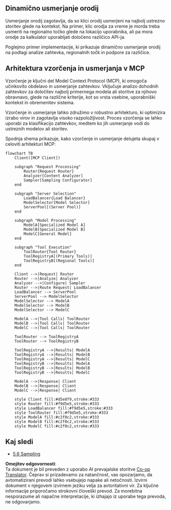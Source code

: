 <!--
CO_OP_TRANSLATOR_METADATA:
{
  "original_hash": "2f1b473818b5a6cc9a9bbf777fffa6d4",
  "translation_date": "2025-07-14T21:51:43+00:00",
  "source_file": "05-AdvancedTopics/mcp-routing/README.md",
  "language_code": "sl"
}
-->
## Dinamično usmerjanje orodij

Usmerjanje orodij zagotavlja, da so klici orodij usmerjeni na najbolj ustrezno storitev glede na kontekst. Na primer, klic orodja za vreme je morda treba usmeriti na regionalno točko glede na lokacijo uporabnika, ali pa mora orodje za kalkulator uporabljati določeno različico API-ja.

Poglejmo primer implementacije, ki prikazuje dinamično usmerjanje orodij na podlagi analize zahtevka, regionalnih točk in podpore za različice.

## Arhitektura vzorčenja in usmerjanja v MCP

Vzorčenje je ključni del Model Context Protocol (MCP), ki omogoča učinkovito obdelavo in usmerjanje zahtevkov. Vključuje analizo dohodnih zahtevkov za določitev najbolj primernega modela ali storitve za njihovo obravnavo, glede na različne kriterije, kot so vrsta vsebine, uporabniški kontekst in obremenitev sistema.

Vzorčenje in usmerjanje lahko združimo v robustno arhitekturo, ki optimizira izrabo virov in zagotavlja visoko razpoložljivost. Proces vzorčenja se lahko uporabi za klasifikacijo zahtevkov, medtem ko jih usmerjanje vodi do ustreznih modelov ali storitev.

Spodnja shema prikazuje, kako vzorčenje in usmerjanje delujeta skupaj v celoviti arhitekturi MCP:

```mermaid
flowchart TB
    Client([MCP Client])
    
    subgraph "Request Processing"
        Router{Request Router}
        Analyzer[Content Analyzer]
        Sampler[Sampling Configurator]
    end
    
    subgraph "Server Selection"
        LoadBalancer{Load Balancer}
        ModelSelector[Model Selector]
        ServerPool[(Server Pool)]
    end
    
    subgraph "Model Processing"
        ModelA[Specialized Model A]
        ModelB[Specialized Model B]
        ModelC[General Model]
    end
    
    subgraph "Tool Execution"
        ToolRouter{Tool Router}
        ToolRegistryA[(Primary Tools)]
        ToolRegistryB[(Regional Tools)]
    end
    
    Client -->|Request| Router
    Router -->|Analyze| Analyzer
    Analyzer -->|Configure| Sampler
    Router -->|Route Request| LoadBalancer
    LoadBalancer --> ServerPool
    ServerPool --> ModelSelector
    ModelSelector --> ModelA
    ModelSelector --> ModelB
    ModelSelector --> ModelC
    
    ModelA -->|Tool Calls| ToolRouter
    ModelB -->|Tool Calls| ToolRouter
    ModelC -->|Tool Calls| ToolRouter
    
    ToolRouter --> ToolRegistryA
    ToolRouter --> ToolRegistryB
    
    ToolRegistryA -->|Results| ModelA
    ToolRegistryA -->|Results| ModelB
    ToolRegistryA -->|Results| ModelC
    ToolRegistryB -->|Results| ModelA
    ToolRegistryB -->|Results| ModelB
    ToolRegistryB -->|Results| ModelC
    
    ModelA -->|Response| Client
    ModelB -->|Response| Client
    ModelC -->|Response| Client
    
    style Client fill:#d5e8f9,stroke:#333
    style Router fill:#f9d5e5,stroke:#333
    style LoadBalancer fill:#f9d5e5,stroke:#333
    style ToolRouter fill:#f9d5e5,stroke:#333
    style ModelA fill:#c2f0c2,stroke:#333
    style ModelB fill:#c2f0c2,stroke:#333
    style ModelC fill:#c2f0c2,stroke:#333
```

## Kaj sledi

- [5.6 Sampling](../mcp-sampling/README.md)

**Omejitev odgovornosti**:  
Ta dokument je bil preveden z uporabo AI prevajalske storitve [Co-op Translator](https://github.com/Azure/co-op-translator). Čeprav si prizadevamo za natančnost, vas opozarjamo, da avtomatizirani prevodi lahko vsebujejo napake ali netočnosti. Izvirni dokument v njegovem izvirnem jeziku velja za avtoritativni vir. Za ključne informacije priporočamo strokovni človeški prevod. Za morebitna nesporazume ali napačne interpretacije, ki izhajajo iz uporabe tega prevoda, ne odgovarjamo.